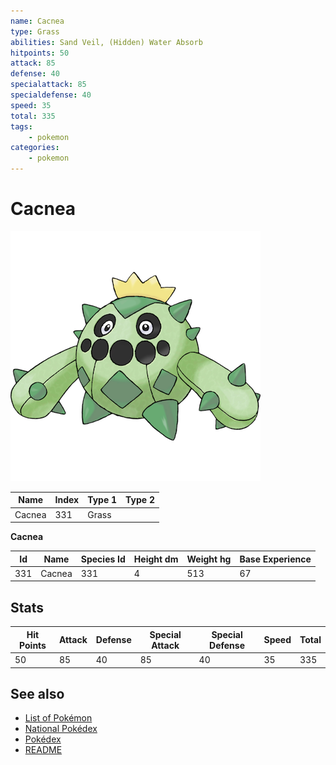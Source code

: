 ```yaml
---
name: Cacnea
type: Grass
abilities: Sand Veil, (Hidden) Water Absorb
hitpoints: 50
attack: 85
defense: 40
specialattack: 85
specialdefense: 40
speed: 35
total: 335
tags:
    - pokemon
categories:
    - pokemon
---
```


# Cacnea


![Cacnea](images/331.png)

| **Name** | **Index** | **Type 1** | **Type 2** |
|----|----|----|----|
| Cacnea | 331 | Grass  |  |

**Cacnea** 




| **Id** | **Name** | **Species Id** | **Height dm** | **Weight hg** | **Base Experience** |
|--------|----------|----------------|------------|------------|---------------------|
| 331 | Cacnea | 331 | 4 | 513 | 67 |



## Stats

| **Hit Points** | **Attack** | **Defense** | **Special Attack** | **Special Defense** | **Speed** | **Total** |
|----------------|------------|-------------|--------------------|---------------------|-----------|-----------|
| 50 | 85 | 40 | 85 | 40 | 35 | 335 |

## See also

- [List of Pokémon](../pokemon.md)
- [National Pokédex](../national_pokedex.md)
- [Pokédex](../pokedex.md)
- [README](../README.md)
